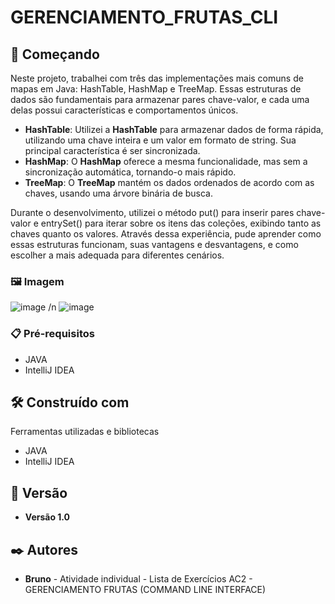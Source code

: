 # GERENCIAMENTO_FRUTAS_CLI

## 🚀 Começando

Neste projeto, trabalhei com três das implementações mais comuns de mapas em Java: HashTable, HashMap e TreeMap. Essas estruturas de dados são fundamentais para armazenar pares chave-valor, e cada uma delas possui características e comportamentos únicos.

- **HashTable**: Utilizei a **HashTable** para armazenar dados de forma rápida, utilizando uma chave inteira e um valor em formato de string. Sua principal característica é ser sincronizada.
- **HashMap**: O **HashMap** oferece a mesma funcionalidade, mas sem a sincronização automática, tornando-o mais rápido.
- **TreeMap**: O **TreeMap** mantém os dados ordenados de acordo com as chaves, usando uma árvore binária de busca.

Durante o desenvolvimento, utilizei o método put() para inserir pares chave-valor e entrySet() para iterar sobre os itens das coleções, exibindo tanto as chaves quanto os valores. 
Através dessa experiência, pude aprender como essas estruturas funcionam, suas vantagens e desvantagens, e como escolher a mais adequada para diferentes cenários.

### 🖼️ Imagem 
![image](https://github.com/user-attachments/assets/aaa24b7b-cabc-4d41-91b4-eb8266f660f0) /n
![image](https://github.com/user-attachments/assets/ada85fab-a8ae-498f-a4fe-f25679ff9f31)


### 📋 Pré-requisitos
- JAVA
- IntelliJ IDEA 

## 🛠️ Construído com

Ferramentas utilizadas e bibliotecas
- JAVA
- IntelliJ IDEA 

## 📌 Versão

* **Versão 1.0**

## ✒️ Autores

* **Bruno** - Atividade individual - Lista de Exercícios AC2 - GERENCIAMENTO FRUTAS (COMMAND LINE INTERFACE)

